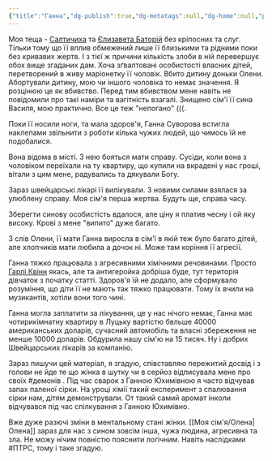 ```yaml
---
{"title":"Ганна","dg-publish":true,"dg-metatags":null,"dg-home":null,"permalink":"/sim-ya-suvorovih/ganna/","dgPassFrontmatter":true,"noteIcon":""}
---
```


Моя теща - [Салтичиха](https://uk.m.wikipedia.org/wiki/%D0%A1%D0%B0%D0%BB%D1%82%D0%B8%D0%BA%D0%BE%D0%B2%D0%B0_%D0%94%D0%B0%D1%80'%D1%8F_%D0%9C%D0%B8%D0%BA%D0%BE%D0%BB%D0%B0%D1%97%D0%B2%D0%BD%D0%B0) та [Єлизавета Баторій](https://uk.m.wikipedia.org/wiki/%D0%84%D0%BB%D0%B8%D0%B7%D0%B0%D0%B2%D0%B5%D1%82%D0%B0_%D0%91%D0%B0%D1%82%D0%BE%D1%80%D1%96%D0%B9) без кріпосних та слуг. Тільки тому що її вплив обмежений лише її близькими та рідними поки без кривавих жертв. І з тієї ж причини кількість злоби в ній перевершує обох вище згаданих дам. Хоча зґвалтовані  особистості власних дітей, перетворений в живу маріонетку її чоловік. Вбито дитину доньки Олени. Абортували дитину, мою чи іншого чоловіка то немає значення. Я розцінюю це як вбивство. Перед тим вбивством мене навіть не повідомили про такі наміри та вагітність взагалі. Знищено сім'ї її сина Василя, мою практично. Все це теж "непогано" (((. 

Поки її носили ноги, та мала здоров'я, Ганна Суворова встигла наклепами звільнити з роботи кілька чужих людей, що чимось їй не подобалися.

Вона відома в місті. З нею бояться мати справу. Сусіди, коли вона з чоловіком переїхали на ту квартиру, що купили на вкрадені у нас гроші, вітали з цим мене, радувались та дякували Богу.

Зараз швейцарські лікарі її вилікували. З новими силами взялася за улюблену справу. Моя сім'я перша жертва. Будуть ще, справа часу.

Зберегти синову особистість вдалося, але ціну я платив чесну і ой яку високу. Крові з мене "випито" дуже багато.

З слів Олени, її мати Ганна виросла в сім'ї в якій теж було багато дітей, але хлопчиків мати любила а дочок ні. Може там коріння її агресії.

Ганна тяжко працювала з агресивними хімічними речовинами. Просто [Гарлі Квінн](https://uk.m.wikipedia.org/wiki/%D0%93%D0%B0%D1%80%D0%BB%D1%96_%D0%9A%D0%B2%D1%96%D0%BD%D0%BD) якась, але та антигеройка добріша буде, тут територія дівчаток з початку статті.  Здоров'я їй не додало, але сформувало розуміння, що діти її не мають так тяжко працювати. Тому їх вчили на музикантів, хотіли вони того чині. 

Ганна могла заплатити за лікування, це у нас нічого немає, Ганна має чотирикімнатну квартиру в Луцьку вартістю бвльше 40000 американських доларів, сучасний автомобіль та власні збереження не менше 10000 доларів. Обдурила нашу сім'ю на 15 тисяч. Ну і добрих Швейцарських лікарів за компанію.

Зараз пишучи цей матеріал, я згадую, співставляю пережитий досвід і з голови не йде те що жінка в шутку чи в серйоз відписувала мене про своїх #демонів . Під час сварок з Ганною Юхимівною я часто відчував запах паленої сірки. На уроці хімії такий експеримент з спалювання сірки нам, дітям демонстрували. От такий самий аромат інколи відчувався під час спілкування з Ганною Юхимівно. 

Вже дуже разючі зміни в ментальному стані жінки. [[Моя сім'я/Олена\|Олена]] зараз для нас з сином зовсім інша, чужа людина, агресивна та зла. Не можу нічим повністю пояснити логічним. Навіть наслідками #ПТРС, тому і таке згадую.
